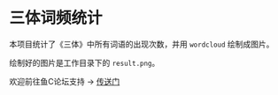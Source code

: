 # 三体词频统计

本项目统计了《三体》中所有词语的出现次数，并用 `wordcloud` 绘制成图片。

绘制好的图片是工作目录下的 `result.png`。

欢迎前往鱼C论坛支持 -> [传送门](https://fishc.com.cn/thread-230707-1-1.html)
